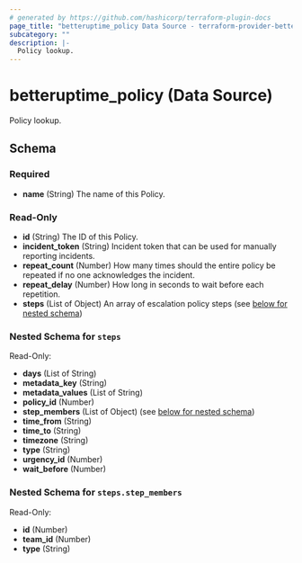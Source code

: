 ```yaml
---
# generated by https://github.com/hashicorp/terraform-plugin-docs
page_title: "betteruptime_policy Data Source - terraform-provider-better-uptime"
subcategory: ""
description: |-
  Policy lookup.
---
```


# betteruptime_policy (Data Source)

Policy lookup.



<!-- schema generated by tfplugindocs -->
## Schema

### Required

- **name** (String) The name of this Policy.

### Read-Only

- **id** (String) The ID of this Policy.
- **incident_token** (String) Incident token that can be used for manually reporting incidents.
- **repeat_count** (Number) How many times should the entire policy be repeated if no one acknowledges the incident.
- **repeat_delay** (Number) How long in seconds to wait before each repetition.
- **steps** (List of Object) An array of escalation policy steps (see [below for nested schema](#nestedatt--steps))

<a id="nestedatt--steps"></a>
### Nested Schema for `steps`

Read-Only:

- **days** (List of String)
- **metadata_key** (String)
- **metadata_values** (List of String)
- **policy_id** (Number)
- **step_members** (List of Object) (see [below for nested schema](#nestedobjatt--steps--step_members))
- **time_from** (String)
- **time_to** (String)
- **timezone** (String)
- **type** (String)
- **urgency_id** (Number)
- **wait_before** (Number)

<a id="nestedobjatt--steps--step_members"></a>
### Nested Schema for `steps.step_members`

Read-Only:

- **id** (Number)
- **team_id** (Number)
- **type** (String)


